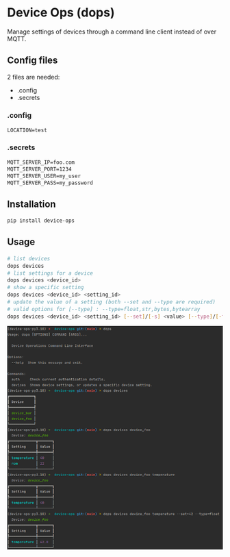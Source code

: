 # Device Ops (dops)

Manage settings of devices through a command line client instead of over MQTT.

## Config files

2 files are needed:

- .config
- .secrets


### .config

```dotenv
LOCATION=test
```

### .secrets

```dotenv
MQTT_SERVER_IP=foo.com
MQTT_SERVER_PORT=1234
MQTT_SERVER_USER=my_user
MQTT_SERVER_PASS=my_password
```

## Installation

```bash
pip install device-ops
```


## Usage

```bash
# list devices
dops devices
# list settings for a device
dops devices <device_id>
# show a specific setting
dops devices <device_id> <setting_id>
# update the value of a setting (both --set and --type are required)
# valid options for [--type] : --type=float,str,bytes,bytearray
dops devices <device_id> <setting_id> [--set]/[-s] <value> [--type]/[-t] <_type>
```

![example.png](example.png)